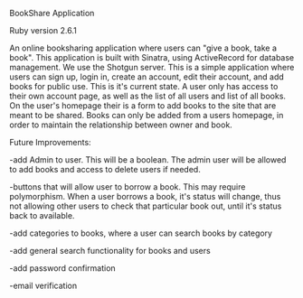 BookShare Application

Ruby version 2.6.1

An online booksharing application where users can "give a book, take a book". This application is built with Sinatra, using ActiveRecord for database management.  We use the Shotgun server.  This is a simple application where users can sign up, login in, create an account, edit their account, and add books for public use.  This is it's current state. A user only has access to their own account page, as well as the list of all users and list of all books. On the user's homepage their is a form to add books to the site that are meant to be shared.  Books can only be added from a users homepage, in order to maintain the relationship between owner and book.

Future Improvements:

  -add Admin to user. This will be a boolean.  The admin user will be allowed to add books and access to delete users if needed.

  -buttons that will allow user to borrow a book. This may require polymorphism.  When a user borrows a book, it's status will change, thus not allowing other users to check that particular book out, until it's status back to available.  

  -add categories to books, where a user can search books by category

  -add general search functionality for books and users

  -add password confirmation

  -email verification
